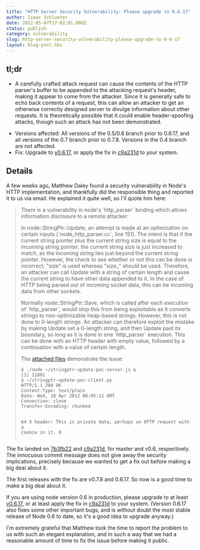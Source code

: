 ```yaml
---
title: "HTTP Server Security Vulnerability: Please upgrade to 0.6.17"
author: Isaac Schlueter
date: 2012-05-07T17:02:01.000Z
status: publish
category: vulnerability
slug: http-server-security-vulnerability-please-upgrade-to-0-6-17
layout: blog-post.hbs
---
```


<h2>tl;dr</h2>

<ul><li><p>A carefully crafted attack request can cause the contents of the HTTP parser's buffer to be appended to the attacking request's header, making it appear to come from the attacker.  Since it is generally safe to echo back contents of a request, this can allow an attacker to get an otherwise correctly designed server to divulge information about other requests.  It is theoretically possible that it could enable header-spoofing attacks, though such an attack has not been demonstrated.</li>
<li>Versions affected: All versions of the 0.5/0.6 branch prior to 0.6.17, and all versions of the 0.7 branch prior to 0.7.8.  Versions in the 0.4 branch are not affected.</li>
<li>Fix: Upgrade to <a href="http://blog.nodejs.org/2012/05/04/version-0-6-17-stable/">v0.6.17</a>, or apply the fix in <a href="https://github.com/joyent/node/commit/c9a231d">c9a231d</a> to your system.</li></ul>

<h2>Details</h2>

<p>A few weeks ago, Matthew Daley found a security vulnerability in Node&#39;s HTTP implementation, and thankfully did the responsible thing and reported it to us via email.  He explained it quite well, so I'll quote him here:</p>
<blockquote>
<p>There is a vulnerability in node&#39;s `http_parser` binding which allows information disclosure to a remote attacker:

</p>
<p>In node::StringPtr::Update, an attempt is made at an optimization on certain inputs (`node_http_parser.cc`, line 151). The intent is that if the current string pointer plus the current string size is equal to the incoming string pointer, the current string size is just increased to match, as the incoming string lies just beyond the current string pointer. However, the check to see whether or not this can be done is incorrect; &quot;size&quot; is used whereas &quot;size_&quot; should be used. Therefore, an attacker can call Update with a string of certain length and cause the current string to have other data appended to it. In the case of HTTP being parsed out of incoming socket data, this can be incoming data from other sockets.

</p>
<p>Normally node::StringPtr::Save, which is called after each execution of `http_parser`, would stop this from being exploitable as it converts strings to non-optimizable heap-based strings. However, this is not done to 0-length strings. An attacker can therefore exploit the mistake by making Update set a 0-length string, and then Update past its boundary, so long as it is done in one `http_parser` execution. This can be done with an HTTP header with empty value, followed by a continuation with a value of certain length.

</p>
<p>The <a href="https://gist.github.com/2628868">attached files</a> demonstrate the issue:  </p>
<pre><code>$ ./node ~/stringptr-update-poc-server.js &amp;
[1] 11801
$ ~/stringptr-update-poc-client.py
HTTP/1.1 200 OK
Content-Type: text/plain
Date: Wed, 18 Apr 2012 00:05:11 GMT
Connection: close
Transfer-Encoding: chunked

64
X header:
 This is private data, perhaps an HTTP request with a Cookie in it.
0</code></pre>
</blockquote>
<p>The fix landed on <a href="https://github.com/joyent/node/commit/7b3fb22">7b3fb22</a> and <a href="https://github.com/joyent/node/commit/c9a231d">c9a231d</a>, for master and v0.6, respectively.  The innocuous commit message does not give away the security implications, precisely because we wanted to get a fix out before making a big deal about it.  </p>
<p>The first releases with the fix are v0.7.8 and 0.6.17.  So now is a good time to make a big deal about it.  </p>
<p>If you are using node version 0.6 in production, please upgrade to at least <a href="http://blog.nodejs.org/2012/05/04/version-0-6-17-stable/">v0.6.17</a>, or at least apply the fix in <a href="https://github.com/joyent/node/commit/c9a231d">c9a231d</a> to your system. (Version 0.6.17 also fixes some other important bugs, and is without doubt the most stable release of Node 0.6 to date, so it&#39;s a good idea to upgrade anyway.)  </p>
<p>I&#39;m extremely grateful that Matthew took the time to report the problem to us with such an elegant explanation, and in such a way that we had a reasonable amount of time to fix the issue before making it public. </p>
